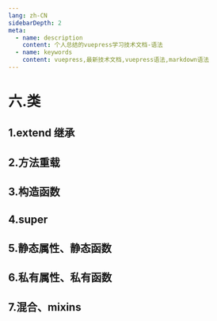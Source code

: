 ```yaml
---
lang: zh-CN
sidebarDepth: 2
meta:
  - name: description
    content: 个人总结的vuepress学习技术文档-语法
  - name: keywords
    content: vuepress,最新技术文档,vuepress语法,markdown语法
---
```


# 六.类

## 1.extend 继承

## 2.方法重载

## 3.构造函数

## 4.super

## 5.静态属性、静态函数

## 6.私有属性、私有函数

## 7.混合、mixins
